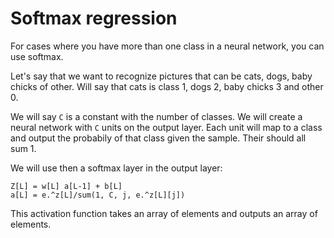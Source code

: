 # Softmax regression

For cases where you have more than one class in a neural network, you can use softmax.

Let's say that we want to recognize pictures that can be cats, dogs, baby chicks of other. Will say that cats is class 1, dogs 2, baby chicks 3 and other 0.

We will say `C` is a constant with the number of classes. We will create a neural network with `C` units on the output layer. Each unit will map to a class and output the probabily of that class given the sample. Their should all sum 1.

We will use then a softmax layer in the output layer:

```
Z[L] = w[L] a[L-1] + b[L]
a[L] = e.^z[L]/sum(1, C, j, e.^z[L][j])
```

This activation function takes an array of elements and outputs an array of elements.
